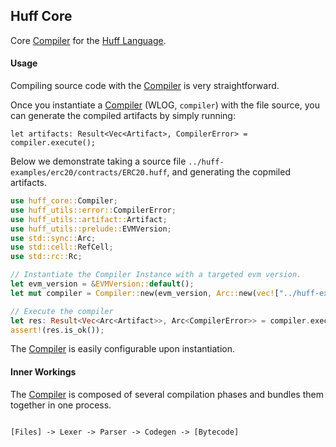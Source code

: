 ## Huff Core

Core [Compiler](struct.Compiler.html) for the [Huff Language](https://huff.sh).

#### Usage

Compiling source code with the [Compiler](struct.Compiler.html) is very straightforward.

Once you instantiate a [Compiler](struct.Compiler.html) (WLOG, `compiler`) with the file source, you can generate the compiled artifacts by simply running:

```rust,ignore
let artifacts: Result<Vec<Artifact>, CompilerError> = compiler.execute();
```

Below we demonstrate taking a source file `../huff-examples/erc20/contracts/ERC20.huff`, and generating the copmiled artifacts.

```rust
use huff_core::Compiler;
use huff_utils::error::CompilerError;
use huff_utils::artifact::Artifact;
use huff_utils::prelude::EVMVersion;
use std::sync::Arc;
use std::cell::RefCell;
use std::rc::Rc;

// Instantiate the Compiler Instance with a targeted evm version.
let evm_version = &EVMVersion::default();
let mut compiler = Compiler::new(evm_version, Arc::new(vec!["../huff-examples/erc20/contracts/ERC20.huff".to_string()]), None, None, None, None, None, false, false);

// Execute the compiler
let res: Result<Vec<Arc<Artifact>>, Arc<CompilerError>> = compiler.execute();
assert!(res.is_ok());
```

The [Compiler](struct.Compiler.html) is easily configurable upon instantiation.

#### Inner Workings

The [Compiler](struct.Compiler.html) is composed of several compilation phases and bundles them together in one process.

```txt

[Files] -> Lexer -> Parser -> Codegen -> [Bytecode]

```
